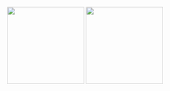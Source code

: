 <p align="center">
  <img height="180em" src="https://github-readme-stats.vercel.app/api?username=Jord4563&show_icons=true" />
  <img height="180em" src="https://github-readme-stats-eight-theta.vercel.app/api/top-langs/?username=Jord4563&layout=compact&exclude_lang=java+r" />
</p>

<!--
**Jord4563/Jord4563** is a ✨ _special_ ✨ repository because its `README.md` (this file) appears on your GitHub profile.

Here are some ideas to get you started:

- 🔭 I’m currently working on ...
- 🌱 I’m currently learning ...
- 👯 I’m looking to collaborate on ...
- 🤔 I’m looking for help with ...
- 💬 Ask me about ...
- 📫 How to reach me: ...
- 😄 Pronouns: ...
- ⚡ Fun fact: ...
-->
